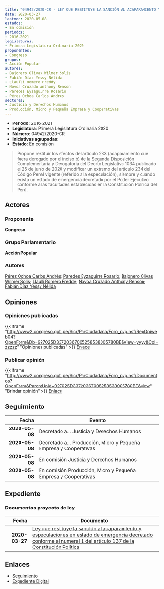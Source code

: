 ```yaml
---
title: "04942/2020-CR - LEY QUE RESTITUYE LA SANCIÓN AL ACAPARAMIENTO Y ESPECULACIÓN EN ESTADO DE EMERGENCIA DECRETADO CONFORME AL NUMERAL 1 DEL ARTÍCULO 137 DE LA CONSTITUCIÓN POLÍTICA"
date: 2020-03-27
lastmod: 2020-05-08
estados:
- En comisión
periodos:
- 2016-2021
legislaturas:
- Primera Legislatura Ordinaria 2020
proponentes:
- Congreso
grupos:
- Acción Popular
autores:
- Bajonero Olivas Wilmer Solis
- Fabián Díaz Yessy Nélida
- Llaulli Romero Freddy
- Novoa Cruzado Anthony Renson
- Paredes Eyzaguirre Rosario
- Pérez Ochoa Carlos Andrés
sectores:
- Justicia y Derechos Humanos
- Producción, Micro y Pequeña Empresa y Cooperativas
---
```

- **Periodo**: 2016-2021
- **Legislatura**: Primera Legislatura Ordinaria 2020
- **Número**: 04942/2020-CR
- **Iniciativas agrupadas**: 
- **Estado**: En comisión

> Propone restituir los efectos del artículo 233 (acaparamiento que fuera derogado por el inciso b) de la Segunda Disposición Complementaria y Derogatoria del Decrto Legislativo 1034 publicado el 25 de junio de 2020 y modificar un extremo del artículo 234 del Código Penal vigente (referido a la especulación), siempre y cuando exista un estado de emergencia decretado por el Poder Ejecutivo conforme a las facultades establecidas en la Constitución Política del Perú.


## Actores

### Proponente

**Congreso**

### Grupo Parlamentario

**Acción Popular**

### Autores

[Pérez Ochoa Carlos Andrés](mailto:mailto:cperezo@congreso.gob.pe); [Paredes Eyzaguirre Rosario](mailto:mailto:rparedes@congreso.gob.pe); [Bajonero Olivas Wilmer Solis](mailto:mailto:wbajonero@congreso.gob.pe); [Llaulli Romero Freddy](mailto:mailto:fllaulli@congreso.gob.pe); [Novoa Cruzado Anthony Renson](mailto:mailto:anovoa@congreso.gob.pe); [Fabián Díaz Yessy Nélida](mailto:mailto:yfabian@congreso.gob.pe)

## Opiniones

### Opiniones publicadas

{{<iframe "http://www2.congreso.gob.pe/Sicr/ParCiudadana/Foro_pvp.nsf/RepOpiweb04?OpenForm&Db=927025D33720367005258538005780BE&View=yyyy&Col=zzzzz" "Opiniones publicadas" >}}
[Enlace](http://www2.congreso.gob.pe/Sicr/ParCiudadana/Foro_pvp.nsf/RepOpiweb04?OpenForm&Db=927025D33720367005258538005780BE&View=yyyy&Col=zzzzz)

### Publicar opinión

{{<iframe "http://www2.congreso.gob.pe/Sicr/ParCiudadana/Foro_pvp.nsf/Documentos?OpenForm&ParentUnid=927025D33720367005258538005780BE&view" "Brindar opinión" >}}
[Enlace](http://www2.congreso.gob.pe/Sicr/ParCiudadana/Foro_pvp.nsf/Documentos?OpenForm&ParentUnid=927025D33720367005258538005780BE&view)


## Seguimiento

| Fecha | Evento |
|------:|--------|
| **2020-05-08** | Decretado a... Justicia y Derechos Humanos |
| **2020-05-08** | Decretado a... Producción, Micro y Pequeña Empresa y Cooperativas |
| **2020-05-08** | En comisión Justicia y Derechos Humanos |
| **2020-05-08** | En comisión Producción, Micro y Pequeña Empresa y Cooperativas |

## Expediente

### Documentos proyecto de ley

| Fecha | Documento |
|------:|-----------|
| **2020-03-27** | [Ley que restituye la sanción al acaparamiento y especulaciones en estado de emergencia decretado conforme al numeral 1 del artículo 137 de la Constitución Política](http://www.leyes.congreso.gob.pe/Documentos/2016_2021/Proyectos_de_Ley_y_de_Resoluciones_Legislativas/PL04942_20200327.pdf) |

## Enlaces

- [Seguimiento](http://www2.congreso.gob.pe/Sicr/TraDocEstProc/CLProLey2016.nsf/f7fff46988ca05b1052578e100829cc7/8c744916641f35ef0525853800765ed7?OpenDocument)
- [Expediente Digital](http://www2.congreso.gob.pe/Sicr/TraDocEstProc/Expvirt_2011.nsf/visbusqptramdoc1621/04942?opendocument)

